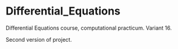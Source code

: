 # Differential_Equations

Differential Equations course, computational practicum. Variant 16.

Second version of project.
